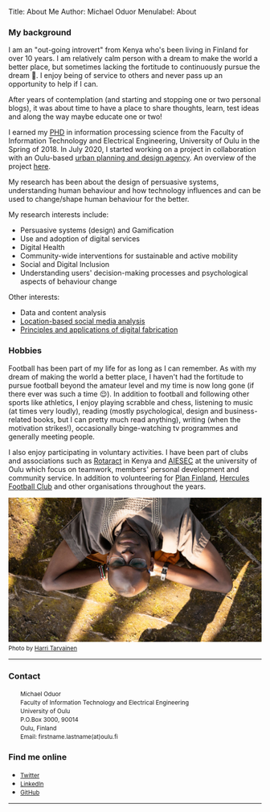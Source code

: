 Title: About Me
Author: Michael Oduor
Menulabel: About


### My background

I am an "out-going introvert" from Kenya who's been living in Finland for over 10 years. I am relatively calm person with a dream to make the world a better place, but sometimes lacking the fortitude to continuously pursue the dream 🙂. I enjoy being of service to others and  never pass up an opportunity to help if I can. 

After years of contemplation (and starting and stopping one or two personal blogs), it was about time to have a place to share thoughts, learn, test ideas and along the way maybe educate one or two! 

I earned my <a href= "http://jultika.oulu.fi/Record/isbn978-952-62-1885-4" target="_blank">PHD</a>  in information processing science from the Faculty of Information Technology and Electrical Engineering, University of Oulu in the Spring of 2018. In July 2020, I started working on a project in collaboration with an Oulu-based [urban planning and design agency](https://navico.fi/etusivu/). An overview of the project [here](https://mattersearthly.co/projects.html).

My research has been about the design of persuasive systems, understanding human behaviour and how technology influences and can be used to change/shape human behaviour for the better. 

My research interests include:
	<ul>
  		<li>Persuasive systems (design) and Gamification </li>
  		<li>Use and adoption of digital services </li>
  		<li>Digital Health </li>
  		<li>Community-wide interventions for sustainable and active mobility</li>
  		<li>Social and Digital Inclusion</li>
  		<li>Understanding users' decision-making processes and psychological aspects of behaviour change</li>
	</ul> 
	 
Other interests:
<ul>
	<li>Data and content analysis</li>
	<li><a href= "https://suboulu.wordpress.com" target="_blank">Location-based social media analysis</a></li>
	<li><a href= "http://fabacademy.org/2019/labs/oulu/students/michael-oduor/" target="_blank">Principles and applications of digital fabrication</a></li>
</ul>

 
### Hobbies

Football has been part of my life for as long as I can remember. As with my dream of making the world a better place, I haven't had the fortitude to pursue football beyond the amateur level and my time is now long gone (if there ever was such a time 😌). In addition to football and following other sports like athletics, I enjoy playing scrabble and chess, listening to music (at times very loudly), reading (mostly psychological, design and business-related books, but I can pretty much read anything), writing (when the motivation strikes!), occasionally binge-watching tv programmes and generally meeting people.

I also enjoy participating in voluntary activities. I have been part of clubs and associations such as <a href= "https://en.m.wikipedia.org/wiki/Rotaract" target="_blank">Rotaract</a> in Kenya and <a href= "https://aiesec.org" target="_blank">AIESEC</a> at the university of Oulu which focus on teamwork, members' personal development and community service. In addition to volunteering for <a href= "https://plan.fi" target="_blank">Plan Finland</a>, <a href= "https://jshercules.com/etusivu/" target="_blank">Hercules Football Club</a> and other organisations throughout the years.

![Photograph](../images/SKR_4E5A8280.jpg)
<br><small>Photo by <a href= "https://kotacollective.com/harri-tarvainen" target="_blank">Harri Tarvainen</a></small> 

<hr>
<div class="row">
        <div class="col-sm-8">
          <h3>Contact</h3> 
          <ul style="list-style-type:none;">
          	<li> <small>Michael Oduor </small> </li>
          	<li><small>Faculty of Information Technology and Electrical Engineering</small></li>
          	<li><small>University of Oulu</small></li>
          	<li><small>P.O.Box 3000, 90014</small> </li>
          	<li><small>Oulu, Finland</small></li>
          	<li><small>Email: firstname.lastname(at)oulu.fi</small></li>
          	<li></li>
          	<li></li>
          </ul>      
        </div>
        <div class="col-sm-4">
          <h3>Find me online</h3>
          <ul class="list-group social">
            <li class="list-group-item"><small><a href="https://twitter.com/oduorm"><i class="fa fa-twitter-square fa-lg"></i>Twitter</a></small></li>
            <li class="list-group-item"><small><a href="https://www.linkedin.com/in/michaeloduor/"><i class="fa fa-linkedin-square fa-lg"></i> LinkedIn</a></small></li>
            <li class="list-group-item"><small><a href="https://github.com/Modago"><i class="fa fa-github-square fa-lg"></i> GitHub</a></small></li>
          </ul> 
        </div>
      </div>
      <hr>


   
   
